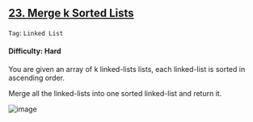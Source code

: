 ## [23. Merge k Sorted Lists](https://leetcode.com/problems/merge-k-sorted-lists/)

```Tag```: ```Linked List```

#### Difficulty: Hard

You are given an array of k linked-lists lists, each linked-list is sorted in ascending order.

Merge all the linked-lists into one sorted linked-list and return it.

![image](https://user-images.githubusercontent.com/35042430/224527113-16a2065e-2e16-4c20-872e-904a4de6a0b5.png)
